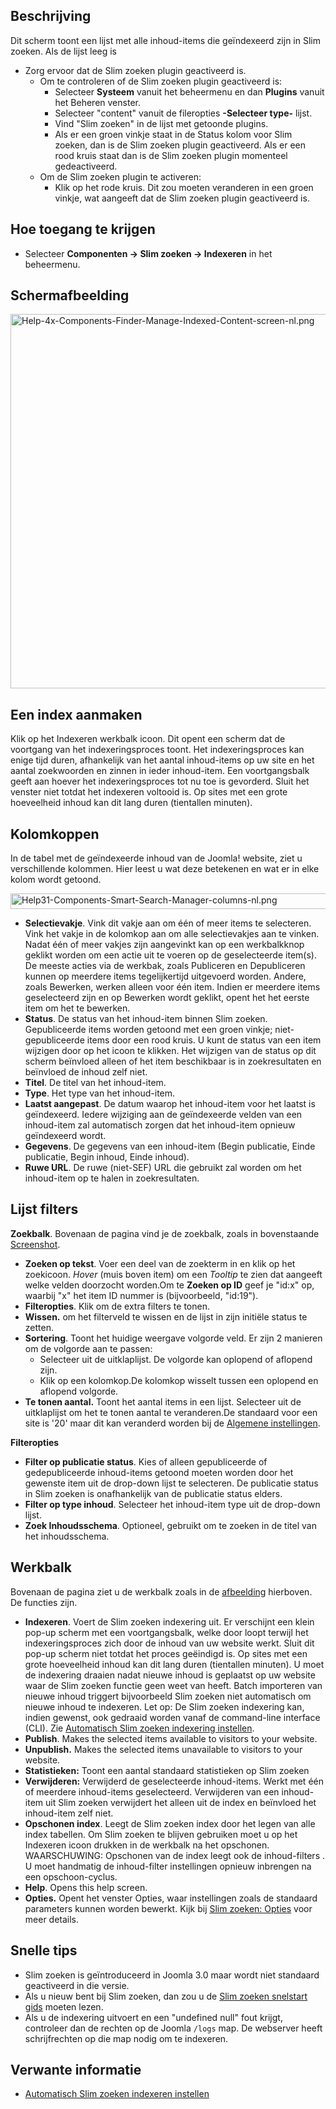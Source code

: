 <!-- Filename: Help4.x:Smart_Search:_Indexed_Content / Display title: Slim zoeken: Geïndexeerde inhoud -->

## Beschrijving

Dit scherm toont een lijst met alle inhoud-items die geïndexeerd zijn in
Slim zoeken. Als de lijst leeg is

- Zorg ervoor dat de Slim zoeken plugin geactiveerd is.
  - Om te controleren of de Slim zoeken plugin geactiveerd is:
    - Selecteer **Systeem** vanuit het beheermenu en dan **Plugins**
      vanuit het Beheren venster.
    - Selecteer "content" vanuit de fileropties **-Selecteer type-**
      lijst.
    - Vind "Slim zoeken" in de lijst met getoonde plugins.
    - Als er een groen vinkje staat in de Status kolom voor Slim zoeken,
      dan is de Slim zoeken plugin geactiveerd. Als er een rood kruis
      staat dan is de Slim zoeken plugin momenteel gedeactiveerd.
  - Om de Slim zoeken plugin te activeren:
    - Klik op het rode kruis. Dit zou moeten veranderen in een groen
      vinkje, wat aangeeft dat de Slim zoeken plugin geactiveerd is.

## Hoe toegang te krijgen

- Selecteer **Componenten **→** Slim zoeken **→** Indexeren** in het
  beheermenu.

## Schermafbeelding

<img
src="https://docs.joomla.org/images/thumb/0/00/Help-4x-Components-Finder-Manage-Indexed-Content-screen-nl.png/800px-Help-4x-Components-Finder-Manage-Indexed-Content-screen-nl.png"
decoding="async"
srcset="https://docs.joomla.org/images/0/00/Help-4x-Components-Finder-Manage-Indexed-Content-screen-nl.png 1.5x"
data-file-width="1186" data-file-height="888" width="800" height="599"
alt="Help-4x-Components-Finder-Manage-Indexed-Content-screen-nl.png" />

## Een index aanmaken

Klik op het Indexeren werkbalk icoon. Dit opent een scherm dat de
voortgang van het indexeringsproces toont. Het indexeringsproces kan
enige tijd duren, afhankelijk van het aantal inhoud-items op uw site en
het aantal zoekwoorden en zinnen in ieder inhoud-item. Een
voortgangsbalk geeft aan hoever het indexeringsproces tot nu toe is
gevorderd. Sluit het venster niet totdat het indexeren voltooid is. Op
sites met een grote hoeveelheid inhoud kan dit lang duren (tientallen
minuten).

## Kolomkoppen

In de tabel met de geïndexeerde inhoud van de Joomla! website, ziet u
verschillende kolommen. Hier leest u wat deze betekenen en wat er in
elke kolom wordt getoond.

<img
src="https://docs.joomla.org/images/3/3a/Help31-Components-Smart-Search-Manager-columns-nl.png"
decoding="async" data-file-width="702" data-file-height="25" width="702"
height="25"
alt="Help31-Components-Smart-Search-Manager-columns-nl.png" />

- **Selectievakje**. Vink dit vakje aan om één of meer items te
  selecteren. Vink het vakje in de kolomkop aan om alle selectievakjes
  aan te vinken. Nadat één of meer vakjes zijn aangevinkt kan op een
  werkbalkknop geklikt worden om een actie uit te voeren op de
  geselecteerde item(s). De meeste acties via de werkbak, zoals
  Publiceren en Depubliceren kunnen op meerdere items tegelijkertijd
  uitgevoerd worden. Andere, zoals Bewerken, werken alleen voor één
  item. Indien er meerdere items geselecteerd zijn en op Bewerken wordt
  geklikt, opent het het eerste item om het te bewerken.
- **Status**. De status van het inhoud-item binnen Slim zoeken.
  Gepubliceerde items worden getoond met een groen vinkje;
  niet-gepubliceerde items door een rood kruis. U kunt de status van een
  item wijzigen door op het icoon te klikken. Het wijzigen van de status
  op dit scherm beïnvloed alleen of het item beschikbaar is in
  zoekresultaten en beïnvloed de inhoud zelf niet.
- **Titel**. De titel van het inhoud-item.
- **Type**. Het type van het inhoud-item.
- **Laatst aangepast**. De datum waarop het inhoud-item voor het laatst
  is geïndexeerd. Iedere wijziging aan de geïndexeerde velden van een
  inhoud-item zal automatisch zorgen dat het inhoud-item opnieuw
  geïndexeerd wordt.
- **Gegevens**. De gegevens van een inhoud-item (Begin publicatie, Einde
  publicatie, Begin inhoud, Einde inhoud).
- **Ruwe URL**. De ruwe (niet-SEF) URL die gebruikt zal worden om het
  inhoud-item op te halen in zoekresultaten.

## Lijst filters

**Zoekbalk**. Bovenaan de pagina vind je de zoekbalk, zoals in
bovenstaande [Screenshot](#screenshot).

- **Zoeken op tekst**. Voer een deel van de zoekterm in en klik op het
  zoekicoon. *Hover* (muis boven item) om een *Tooltip* te zien dat
  aangeeft welke velden doorzocht worden.Om te **Zoeken op ID** geef je
  "id:x" op, waarbij "x" het item ID nummer is (bijvoorbeeld, "id:19").
- **Filteropties**. Klik om de extra filters te tonen.
- **Wissen.** om het filterveld te wissen en de lijst in zijn initiële
  status te zetten.
- **Sortering**. Toont het huidige weergave volgorde veld. Er zijn 2
  manieren om de volgorde aan te passen:
  - Selecteer uit de uitklaplijst. De volgorde kan oplopend of aflopend
    zijn.
  - Klik op een kolomkop.De kolomkop wisselt tussen een oplopend en
    aflopend volgorde.
- **Te tonen aantal.** Toont het aantal items in een lijst. Selecteer
  uit de uitklaplijst om het te tonen aantal te veranderen.De standaard
  voor een site is '20' maar dit kan veranderd worden bij de [Algemene
  instellingen](https://docs.joomla.org/Help4.x:Site_Global_Configuration/nl#defaultlistlimit "Help4.x:Site Global Configuration/nl").

**Filteropties**

- **Filter op publicatie status**. Kies of alleen gepubliceerde of
  gedepubliceerde inhoud-items getoond moeten worden door het gewenste
  item uit de drop-down lijst te selecteren. De publicatie status in
  Slim zoeken is onafhankelijk van de publicatie status elders.
- **Filter op type inhoud**. Selecteer het inhoud-item type uit de
  drop-down lijst.
- **Zoek Inhoudsschema**. Optioneel, gebruikt om te zoeken in de titel
  van het inhoudsschema.

## Werkbalk

Bovenaan de pagina ziet u de werkbalk zoals in de
[afbeelding](#Schermafbeelding) hierboven. De functies zijn.

- **Indexeren**. Voert de Slim zoeken indexering uit. Er verschijnt een
  klein pop-up scherm met een voortgangsbalk, welke door loopt terwijl
  het indexeringsproces zich door de inhoud van uw website werkt. Sluit
  dit pop-up scherm niet totdat het proces geëindigd is. Op sites met
  een grote hoeveelheid inhoud kan dit lang duren (tientallen minuten).
  U moet de indexering draaien nadat nieuwe inhoud is geplaatst op uw
  website waar de Slim zoeken functie geen weet van heeft. Batch
  importeren van nieuwe inhoud triggert bijvoorbeeld Slim zoeken niet
  automatisch om nieuwe inhoud te indexeren. Let op: De Slim zoeken
  indexering kan, indien gewenst, ook gedraaid worden vanaf de
  command-line interface (CLI). Zie [Automatisch Slim zoeken indexering
  instellen](https://docs.joomla.org/Setting_up_automatic_Smart_Search_indexing "Special:MyLanguage/Setting up automatic Smart Search indexing").
- **Publish**. Makes the selected items available to visitors to your
  website.
- **Unpublish.** Makes the selected items unavailable to visitors to
  your website.
- **Statistieken:** Toont een aantal standaard statistieken op Slim
  zoeken
- **Verwijderen:** Verwijderd de geselecteerde inhoud-items. Werkt met
  één of meerdere inhoud-items geselecteerd. Verwijderen van een
  inhoud-item uit Slim zoeken verwijdert het alleen uit de index en
  beïnvloed het inhoud-item zelf niet.
- **Opschonen index**. Leegt de Slim zoeken index door het legen van
  alle index tabellen. Om Slim zoeken te blijven gebruiken moet u op het
  Indexeren icoon drukken in de werkbalk na het opschonen. WAARSCHUWING:
  Opschonen van de index leegt ook de inhoud-filters . U moet handmatig
  de inhoud-filter instellingen opnieuw inbrengen na een
  opschoon-cyclus.
- **Help**. Opens this help screen.
- **Opties.** Opent het venster Opties, waar instellingen zoals de
  standaard parameters kunnen worden bewerkt. Kijk bij [Slim zoeken:
  Opties](https://docs.joomla.org/Help4.x:Smart_Search:_Options/nl "Help4.x:Smart Search: Options/nl")
  voor meer details.

## Snelle tips

- Slim zoeken is geïntroduceerd in Joomla 3.0 maar wordt niet standaard
  geactiveerd in die versie.
- Als u nieuw bent bij Slim zoeken, dan zou u de [Slim zoeken snelstart
  gids](https://docs.joomla.org/Smart_Search_quickstart_guide "Smart Search quickstart guide")
  moeten lezen.
- Als u de indexering uitvoert en een "undefined null" fout krijgt,
  controleer dan de rechten op de Joomla `/logs` map. De webserver heeft
  schrijfrechten op die map nodig om te indexeren.

## Verwante informatie

- [Automatisch Slim zoeken indexeren
  instellen](https://docs.joomla.org/Setting_up_automatic_Smart_Search_indexing "Setting up automatic Smart Search indexing")
